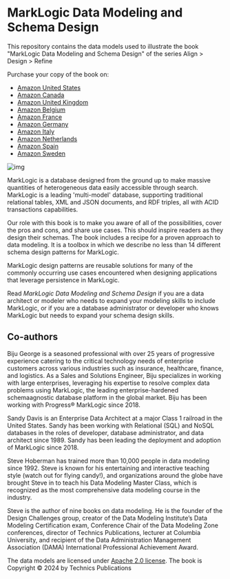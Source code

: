 # MarkLogic Data Modeling and Schema Design

This repository contains the data models used to illustrate the book "MarkLogic Data Modeling and Schema Design" of the series Align > Design > Refine 

Purchase your copy of the book on: 

- [Amazon United States](https://www.amazon.com/dp/1634622707?tag=hackolade02-20)
- [Amazon Canada](https://www.amazon.ca/1634622707?tag=hackolade02-20)
- [Amazon United Kingdom](https://www.amazon.co.uk/1634622707?tag=hackolade02-20)
- [Amazon Belgium](https://www.amazon.com.be/1634622707?tag=hackolade02-20)
- [Amazon France](https://www.amazon.fr/1634622707?tag=hackolade02-20)
- [Amazon Germany](https://www.amazon.de/1634622707?tag=hackolade02-20)
- [Amazon Italy](https://www.amazon.it/1634622707?tag=hackolade02-20)
- [Amazon Netherlands](https://www.amazon.nl/1634622707?tag=hackolade02-20)
- [Amazon Spain](https://www.amazon.es/1634622707?tag=hackolade02-20)
- [Amazon Sweden](https://www.amazon.se/1634622707?tag=hackolade02-20)

![img](https://m.media-amazon.com/images/I/41xxULzqZZL._SY445_SX342_.jpg)

MarkLogic is a database designed from the ground up to make massive quantities of heterogeneous data easily accessible through search. MarkLogic is a leading 'multi-model' database, supporting traditional relational tables, XML and JSON documents, and RDF triples, all with ACID transactions capabilities.

Our role with this book is to make you aware of all of the possibilities, cover the pros and cons, and share use cases. This should inspire readers as they design their schemas. The book includes a recipe for a proven approach to data modeling. It is a toolbox in which we describe no less than 14 different schema design patterns for MarkLogic.

MarkLogic design patterns are reusable solutions for many of the commonly occurring use cases encountered when designing applications that leverage persistence in MarkLogic.

Read *MarkLogic Data Modeling and Schema Design* if you are a data architect or modeler who needs to expand your modeling skills to include MarkLogic, or if you are a database administrator or developer who knows MarkLogic but needs to expand your schema design skills.



## Co-authors

Biju George is a seasoned professional with over 25 years of progressive experience catering to the critical technology needs of enterprise customers across various industries such as insurance, healthcare, finance, and logistics. As a Sales and Solutions Engineer, Biju specializes in working with large enterprises, leveraging his expertise to resolve complex data problems using
MarkLogic, the leading enterprise-hardened schemaagnostic database platform in the global market. Biju has been working with Progress® MarkLogic since 2018. 

Sandy Davis is an Enterprise Data Architect at a major Class 1 railroad in the United States. Sandy has been working with Relational (SQL) and NoSQL databases in the roles of developer, database administrator, and data architect since 1989. Sandy has been leading the deployment and adoption of MarkLogic since 2018.

Steve Hoberman has trained more than 10,000 people in data modeling since 1992. Steve is known for his entertaining and interactive teaching style (watch out for flying candy!), and organizations around the globe have brought Steve in to teach his Data Modeling Master Class, which is recognized as the most comprehensive data modeling course in the industry.

Steve is the author of nine books on data modeling. He is the founder of the Design Challenges group, creator of the Data Modeling Institute’s Data Modeling Certification exam, Conference Chair of the Data Modeling Zone conferences, director of Technics Publications, lecturer at Columbia University, and recipient of the Data Administration Management Association (DAMA) International Professional Achievement Award.



The data models are licensed under [Apache 2.0 license](https://github.com/hackolade/books/blob/main/LICENSE).
The book is Copyright © 2024 by Technics Publications
